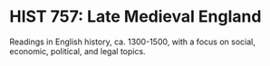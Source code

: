 # HIST 757: Late Medieval England

Readings in English history, ca. 1300-1500, with a focus on social, economic, political, and legal topics.